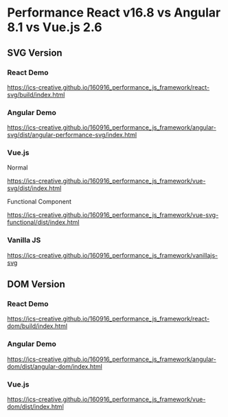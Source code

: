 # Performance React v16.8 vs Angular 8.1 vs Vue.js 2.6

## SVG Version

### React Demo
https://ics-creative.github.io/160916_performance_js_framework/react-svg/build/index.html

### Angular Demo
https://ics-creative.github.io/160916_performance_js_framework/angular-svg/dist/angular-performance-svg/index.html

### Vue.js
Normal

https://ics-creative.github.io/160916_performance_js_framework/vue-svg/dist/index.html

Functional Component

https://ics-creative.github.io/160916_performance_js_framework/vue-svg-functional/dist/index.html

### Vanilla JS
https://ics-creative.github.io/160916_performance_js_framework/vanillajs-svg

## DOM Version

### React Demo
https://ics-creative.github.io/160916_performance_js_framework/react-dom/build/index.html

### Angular Demo
https://ics-creative.github.io/160916_performance_js_framework/angular-dom/dist/angular-dom/index.html

### Vue.js
https://ics-creative.github.io/160916_performance_js_framework/vue-dom/dist/index.html
